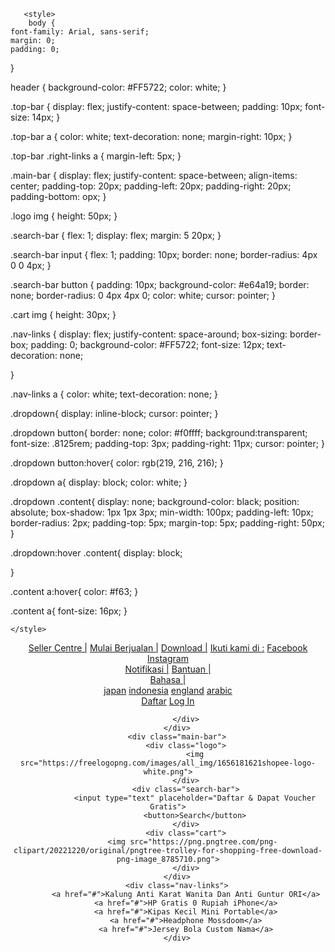 <!DOCTYPE html>
<html>
  <head>
     <title>Shopee</title>

       <style>
        body {
    font-family: Arial, sans-serif;
    margin: 0;
    padding: 0;
}

header {
    background-color: #FF5722;
    color: white;
}

.top-bar {
    display: flex;
    justify-content: space-between;
    padding: 10px;
    font-size: 14px;
}

.top-bar a {
    color: white;
    text-decoration: none;
    margin-right: 10px;
}

.top-bar .right-links a {
    margin-left: 5px;
}

.main-bar {
    display: flex;
    justify-content: space-between;
    align-items: center;
    padding-top: 20px;
    padding-left: 20px;
    padding-right: 20px;
    padding-bottom: opx;
}

.logo img {
    height: 50px;
}

.search-bar {
    flex: 1;
    display: flex;
    margin: 5 20px;
}

.search-bar input {
    flex: 1;
    padding: 10px;
    border: none;
    border-radius: 4px 0 0 4px;
}

.search-bar button {
    padding: 10px;
    background-color: #e64a19;
    border: none;
    border-radius: 0 4px 4px 0;
    color: white;
    cursor: pointer;
}

.cart img {
    height: 30px;
}

.nav-links {
    display: flex;
    justify-content: space-around;
    box-sizing: border-box;
    padding: 0;
    background-color: #FF5722;
    font-size: 12px;
    text-decoration: none;
    
}

.nav-links a {
    color: white;
    text-decoration: none;
}

.dropdown{
    display: inline-block;
    cursor: pointer;
}

.dropdown button{
    border: none;
    color: #f0ffff;
    background:transparent;
    font-size: .8125rem;
    padding-top: 3px;
    padding-right: 11px;
    cursor: pointer;
}

.dropdown button:hover{
    color: rgb(219, 216, 216);
}

.dropdown a{
    display: block;
    color: white;
}

.dropdown .content{
    display: none;
  background-color: black;
  position: absolute;
  box-shadow: 1px 1px 3px;
  min-width: 100px;
  padding-left: 10px;
  border-radius: 2px;
  padding-top: 5px;
  margin-top: 5px;
  padding-right: 50px;
}

.dropdown:hover .content{
    display: block;

}

.content a:hover{
    color: #f63;
}

.content a{
    font-size: 16px;
}

    </style>
</head>
<body>
    <header>
        <div class="top-bar">
            <div class="left-links">
                <a href="#">Seller Centre |</a>
                <a href="#">Mulai Berjualan |</a>
                <a href="#">Download |</a> 
                <a href="#">Ikuti kami di :</a>
                <a href="#">Facebook</a>
                <a href="#">Instagram</i></a>
            </div>
            <div class="right-links">
                <a href="#">Notifikasi |</a>
                <a href="#">Bantuan |</a>
                <div class="dropdown">
<a href="#">Bahasa |</a>
<div class="content">
  <a href="#">japan</a>
  <a href="#">indonesia</a>
  <a href="#">england</a>
  <a href="#">arabic</a>

</div>
</div>
<div class="right-links">
<a href="#">Daftar</a>
<a href="#">Log In</a>
</div>

</div>

            </div>
        </div>
        <div class="main-bar">
            <div class="logo">
                <img src="https://freelogopng.com/images/all_img/1656181621shopee-logo-white.png">
            </div>
            <div class="search-bar">
                <input type="text" placeholder="Daftar & Dapat Voucher Gratis">
                <button>Search</button>
            </div>
            <div class="cart">
               <img src="https://png.pngtree.com/png-clipart/20221220/original/pngtree-trolley-for-shopping-free-download-png-image_8785710.png">
            </div>
        </div>
        <div class="nav-links">
            <a href="#">Kalung Anti Karat Wanita Dan Anti Guntur ORI</a>
            <a href="#">HP Gratis 0 Rupiah iPhone</a>
            <a href="#">Kipas Kecil Mini Portable</a>
            <a href="#">Headphone Mossdoom</a>
            <a href="#">Jersey Bola Custom Nama</a>
        </div>


</body>
</html>

